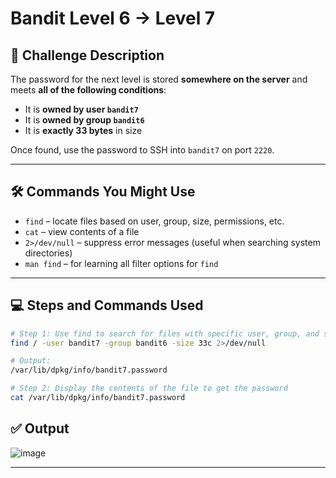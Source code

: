 # Bandit Level 6 → Level 7

## 🧩 Challenge Description

The password for the next level is stored **somewhere on the server** and meets **all of the following conditions**:

- It is **owned by user `bandit7`**
- It is **owned by group `bandit6`**
- It is **exactly 33 bytes** in size

Once found, use the password to SSH into `bandit7` on port `2220`.

---

## 🛠 Commands You Might Use

- `find` – locate files based on user, group, size, permissions, etc.
- `cat` – view contents of a file
- `2>/dev/null` – suppress error messages (useful when searching system directories)
- `man find` – for learning all filter options for `find`

---

## 💻 Steps and Commands Used

```bash
# Step 1: Use find to search for files with specific user, group, and size
find / -user bandit7 -group bandit6 -size 33c 2>/dev/null

# Output:
/var/lib/dpkg/info/bandit7.password

# Step 2: Display the contents of the file to get the password
cat /var/lib/dpkg/info/bandit7.password

```

## ✅ Output
![image](https://github.com/user-attachments/assets/5a6905a9-3897-4754-aa58-c352ac81a60d)

---
